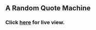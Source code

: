 ## A Random Quote Machine
### Click [here](https://archcharles.github.io/FCC_Random_Quote_Machine/) for live view.
